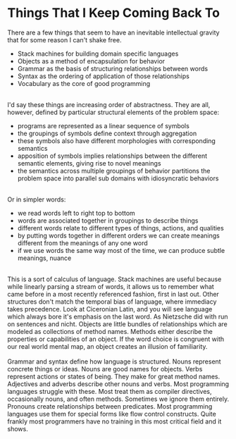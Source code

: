 Things That I Keep Coming Back To
=================================

There are a few things that seem to have an inevitable intellectual gravity that for some reason I can&#39;t shake free. <ul><li>Stack machines for building domain specific languages</li><li>Objects as a method of encapsulation for behavior</li><li>Grammar as the basis of structuring relationships between words</li><li>Syntax as the ordering of application of those relationships</li><li>Vocabulary as the core of good programming </li></ul><br>I&#39;d say these things are increasing order of abstractness. They are all, however, defined by particular structural elements of the problem space:<ul><li>programs are represented as a linear sequence of symbols</li><li>the groupings of symbols define context through aggregation</li><li>these symbols also have different morphologies with corresponding semantics</li><li>apposition of symbols implies relationships between the different semantic elements, giving rise to novel meanings</li><li>the semantics across multiple groupings of behavior partitions the problem space into parallel sub domains with idiosyncratic behaviors</li></ul><br>Or in simpler words:<ul><li>we read words left to right top to bottom</li><li>words are associated together in groupings to describe things</li><li>different words relate to different types of things, actions, and qualities</li><li>by putting words together in different orders we can create meanings different from the meanings of any one word</li><li>if we use words the same way most of the time, we can produce subtle meanings, nuance</li></ul><br>This is a sort of calculus of language.  Stack machines are useful because while linearly parsing a stream of words, it allows us to remember what came before in a most recently referenced fashion, first in last out.  Other structures don&#39;t match the temporal bias of language, where immediacy takes precedence. Look at Ciceronian Latin, and you will see language which always bore it&#39;s emphasis on the last word. As Nietzsche did with run on sentences and nicht. Objects are little bundles of relationships which are modeled as collections of method names. Methods either describe the properties or capabilities of an object. If the word choice is congruent with our real world mental map, an object creates an illusion of familiarity. <br><br>Grammar and syntax define how language is structured. Nouns represent concrete things or ideas. Nouns are good names for objects. Verbs represent actions or states of being. They make for great method names. Adjectives and adverbs describe other nouns and verbs. Most programming languages struggle with these. Most treat them as compiler directives, occasionally nouns, and often methods. Sometimes we ignore them entirely. Pronouns create relationships between predicates. Most programming languages use them for special forms like flow control constructs. Quite frankly most programmers have no training in this most critical field and it shows. <br><br><br><br>